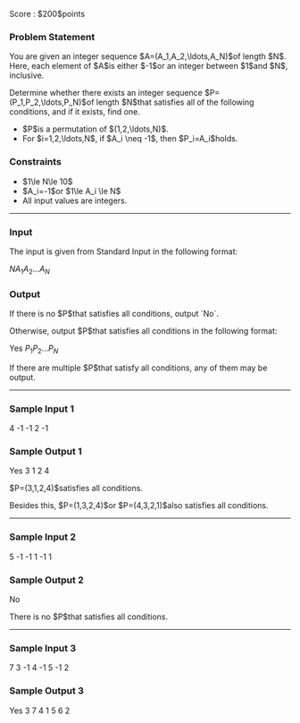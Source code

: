 
<div>

<span>

<span>

<p>
Score : $200$points
</p>

<div>

<section>

### **Problem Statement**

<p>
You are given an integer sequence $A=(A_1,A_2,\ldots,A_N)$of length $N$. Here, each element of $A$is either $-1$or an integer between $1$and $N$, inclusive.
</p>

<p>
Determine whether there exists an integer sequence $P=(P_1,P_2,\ldots,P_N)$of length $N$that satisfies all of the following conditions, and if it exists, find one.
</p>

<ul>

<li>
$P$is a permutation of $(1,2,\ldots,N)$.
</li>

<li>
For $i=1,2,\ldots,N$, if $A_i \neq -1$, then $P_i=A_i$holds.
</li>

</ul>

</section>

</div>

<div>

<section>

### **Constraints**

<ul>

<li>
$1\le N\le 10$
</li>

<li>
$A_i=-1$or $1\le A_i \le N$
</li>

<li>
All input values are integers.
</li>

</ul>

</section>

</div>

---

<div>

<div>

<section>

### **Input**

<p>
The input is given from Standard Input in the following format:
</p>

<div>

$N$$A_1$$A_2$$\ldots$$A_N$
</div>

</section>

</div>

<div>

<section>

### **Output**

<p>
If there is no $P$that satisfies all conditions, output `No`.
</p>

<p>
Otherwise, output $P$that satisfies all conditions in the following format:
</p>

<div>

Yes
$P_1$$P_2$$\ldots$$P_N$
</div>

<p>
If there are multiple $P$that satisfy all conditions, any of them may be output.
</p>

</section>

</div>

</div>

---

<div>

<section>

### **Sample Input 1**

<div>

4
-1 -1 2 -1

</div>

</section>

</div>

<div>

<section>

### **Sample Output 1**

<div>

Yes
3 1 2 4

</div>

<p>
$P=(3,1,2,4)$satisfies all conditions.
</p>

<p>
Besides this, $P=(1,3,2,4)$or $P=(4,3,2,1)$also satisfies all conditions.
</p>

</section>

</div>

---

<div>

<section>

### **Sample Input 2**

<div>

5
-1 -1 1 -1 1

</div>

</section>

</div>

<div>

<section>

### **Sample Output 2**

<div>

No

</div>

<p>
There is no $P$that satisfies all conditions.
</p>

</section>

</div>

---

<div>

<section>

### **Sample Input 3**

<div>

7
3 -1 4 -1 5 -1 2

</div>

</section>

</div>

<div>

<section>

### **Sample Output 3**

<div>

Yes
3 7 4 1 5 6 2

</div>

</section>

</div>

</span>

</span>

</div>
